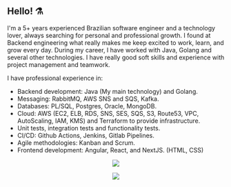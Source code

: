 ## Hello! ⚗

I'm a 5+ years experienced Brazilian software engineer and a technology lover, always searching for personal and professional growth. I found at Backend engineering what really makes me keep excited to work, learn, and grow every day. During my career, I have worked with Java, Golang and several other technologies. I have really good soft skills and experience with project management and teamwork.

I have professional experience in:
- Backend development: Java (My main technology) and Golang.
- Messaging: RabbitMQ, AWS SNS and SQS, Kafka.
- Databases: PL/SQL, Postgres, Oracle, MongoDB.
- Cloud: AWS (EC2, ELB, RDS, SNS, SES, SQS, S3, Route53, VPC, AutoScaling, IAM, KMS) and Terraform to provide infrastructure.
- Unit tests, integration tests and functionality tests.
- CI/CD: Github Actions, Jenkins, Gitlab Pipelines.
- Agile methodologies: Kanban and Scrum.
- Frontend development: Angular, React, and NextJS. (HTML, CSS)

<p align="center">
  <a href="https://www.linkedin.com/in/leonardo-boz-caitano/">
     <img src="https://img.shields.io/badge/Leonardo%20Boz%20Caitano-0077B5?style=flat&logo=linkedin&logoColor=white" />
  </a>
</p>

<p align="center">
  <a href="#">
      <img src="https://komarev.com/ghpvc/?username=LeonardoBozCaitano&color=blue&style=flat&label=Views" />
   </a>
</p>
